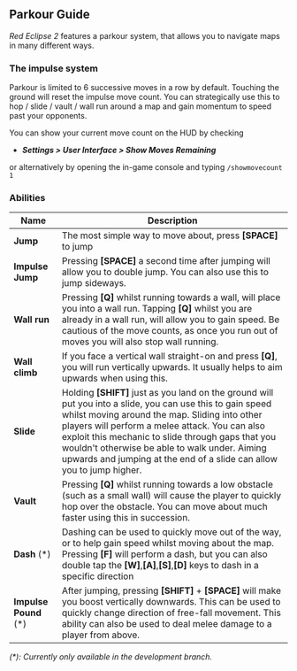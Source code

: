 ## Parkour Guide

*Red Eclipse 2* features a parkour system, that allows you to navigate maps in many different ways.

### The impulse system

Parkour is limited to 6 successive moves in a row by default. Touching the ground will reset the impulse move count. You can strategically use this to hop / slide / vault / wall run around a map and gain momentum to speed past your opponents.

You can show your current move count on the HUD by checking 
-   ***Settings > User Interface > Show Moves Remaining***

or alternatively by opening the in-game console and typing `/showmovecount 1`

### Abilities

| Name                  | Description                                                  |
| --------------------- | ------------------------------------------------------------ |
| **Jump**              | The most simple way to move about, press **[SPACE]** to jump |
| **Impulse Jump**      | Pressing **[SPACE]** a second time after jumping will allow you to double jump. You can also use this to jump sideways. |
| **Wall run**          | Pressing **[Q]** whilst running towards a wall, will place you into a wall run. Tapping **[Q]** whilst you are already in a wall run, will allow you to gain speed. Be cautious of the move counts, as once you run out of moves you will also stop wall running. |
| **Wall climb**        | If you face a vertical wall straight-on and press **[Q]**, you will run vertically upwards. It usually helps to aim upwards when using this. |
| **Slide**             | Holding **[SHIFT]** just as you land on the ground will put you into a slide, you can use this to gain speed whilst moving around the map. Sliding into other players will perform a melee attack. You can also exploit this mechanic to slide through gaps that you wouldn't otherwise be able to walk under. Aiming upwards and jumping at the end of a slide can allow you to jump higher. |
| **Vault**             | Pressing **[Q]** whilst running towards a low obstacle (such as a small wall) will cause the player to quickly hop over the obstacle. You can move about much faster using this in succession. |
| **Dash** (\*)           | Dashing can be used to quickly move out of the way, or to help gain speed whilst moving about the map. Pressing **[F]** will perform a dash, but you can also double tap the **[W]**,**[A]**,**[S]**,**[D]** keys to dash in a specific direction |
| **Impulse Pound** (\*) | After jumping, pressing **[SHIFT]** + **[SPACE]** will make you boost vertically downwards. This can be used to quickly change direction of free-fall movement. This ability can also be used to deal melee damage to a player from above. |


*(\*): Currently only available in the development branch.*
